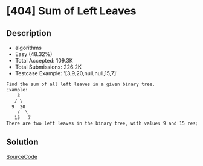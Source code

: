 # [404] Sum of Left Leaves

## Description

* algorithms
* Easy (48.32%)
* Total Accepted:    109.3K
* Total Submissions: 226.2K
* Testcase Example:  '[3,9,20,null,null,15,7]'

```md
Find the sum of all left leaves in a given binary tree.
Example:
    3
   / \
  9  20
    /  \
   15   7
There are two left leaves in the binary tree, with values 9 and 15 respectively. Return 24.

```

## Solution

[SourceCode](./solution.js)